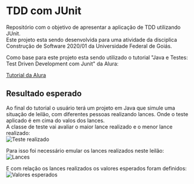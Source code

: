 # TDD com JUnit

Repositório com o objetivo de apresentar a aplicação de TDD utilizando JUnit.<br>
Este projeto esta sendo desenvolvida para uma atividade da disciplica Construção de Software 2020/01 da Universidade Federal de Goiás.

Como base para este projeto esta sendo utilizado o tutorial "Java e Testes: Test Driven Development com Junit" da Alura:

[Tutorial da Alura](https://www.alura.com.br/conteudo/tdd)

## Resultado esperado

Ao final do tutorial o usuário terá um projeto em Java que simule uma situação de leilão, com diferentes pessoas realizando lances. Onde o teste aplicado é em cima do valos dos lances.<br>
A classe de teste vai avaliar o maior lance realizado e o menor lance realizado:<br>
![Teste realizado](https://i.ibb.co/MZmDps6/Teste.png)

Para isso foi necessário emular os lances realizados neste leilão:<br>
![Lances](https://i.ibb.co/XLnRvfd/Lances.png)

E com relação os lances realizados os valores esperados foram definidos:<br>
![Valores esperados](https://i.ibb.co/GHckzCt/Valores-esperados.png)
